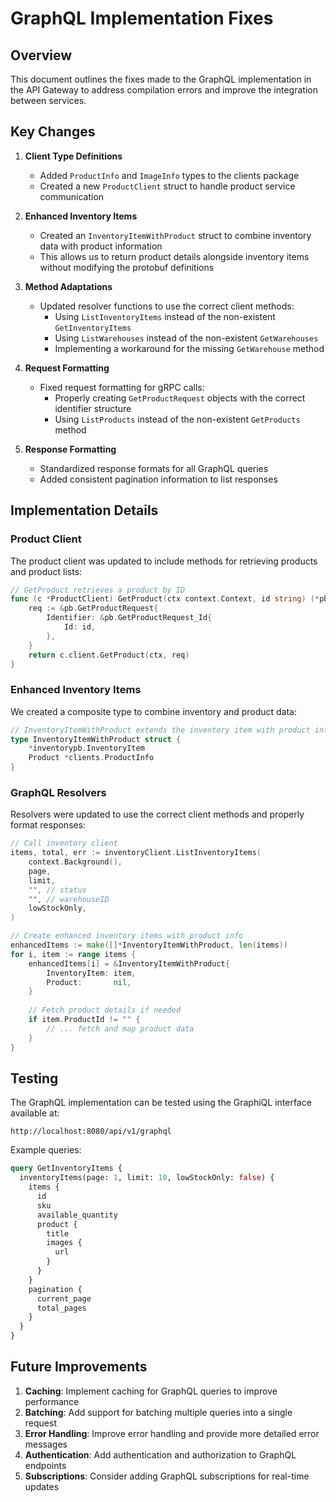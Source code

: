 # GraphQL Implementation Fixes

## Overview

This document outlines the fixes made to the GraphQL implementation in the API Gateway to address compilation errors and improve the integration between services.

## Key Changes

1. **Client Type Definitions**
   - Added `ProductInfo` and `ImageInfo` types to the clients package
   - Created a new `ProductClient` struct to handle product service communication

2. **Enhanced Inventory Items**
   - Created an `InventoryItemWithProduct` struct to combine inventory data with product information
   - This allows us to return product details alongside inventory items without modifying the protobuf definitions

3. **Method Adaptations**
   - Updated resolver functions to use the correct client methods:
     - Using `ListInventoryItems` instead of the non-existent `GetInventoryItems`
     - Using `ListWarehouses` instead of the non-existent `GetWarehouses`
     - Implementing a workaround for the missing `GetWarehouse` method

4. **Request Formatting**
   - Fixed request formatting for gRPC calls:
     - Properly creating `GetProductRequest` objects with the correct identifier structure
     - Using `ListProducts` instead of the non-existent `GetProducts` method

5. **Response Formatting**
   - Standardized response formats for all GraphQL queries
   - Added consistent pagination information to list responses

## Implementation Details

### Product Client

The product client was updated to include methods for retrieving products and product lists:

```go
// GetProduct retrieves a product by ID
func (c *ProductClient) GetProduct(ctx context.Context, id string) (*pb.Product, error) {
    req := &pb.GetProductRequest{
        Identifier: &pb.GetProductRequest_Id{
            Id: id,
        },
    }
    return c.client.GetProduct(ctx, req)
}
```

### Enhanced Inventory Items

We created a composite type to combine inventory and product data:

```go
// InventoryItemWithProduct extends the inventory item with product information
type InventoryItemWithProduct struct {
    *inventorypb.InventoryItem
    Product *clients.ProductInfo
}
```

### GraphQL Resolvers

Resolvers were updated to use the correct client methods and properly format responses:

```go
// Call inventory client
items, total, err := inventoryClient.ListInventoryItems(
    context.Background(),
    page,
    limit,
    "", // status
    "", // warehouseID
    lowStockOnly,
)

// Create enhanced inventory items with product info
enhancedItems := make([]*InventoryItemWithProduct, len(items))
for i, item := range items {
    enhancedItems[i] = &InventoryItemWithProduct{
        InventoryItem: item,
        Product:       nil,
    }
    
    // Fetch product details if needed
    if item.ProductId != "" {
        // ... fetch and map product data
    }
}
```

## Testing

The GraphQL implementation can be tested using the GraphiQL interface available at:

```
http://localhost:8080/api/v1/graphql
```

Example queries:

```graphql
query GetInventoryItems {
  inventoryItems(page: 1, limit: 10, lowStockOnly: false) {
    items {
      id
      sku
      available_quantity
      product {
        title
        images {
          url
        }
      }
    }
    pagination {
      current_page
      total_pages
    }
  }
}
```

## Future Improvements

1. **Caching**: Implement caching for GraphQL queries to improve performance
2. **Batching**: Add support for batching multiple queries into a single request
3. **Error Handling**: Improve error handling and provide more detailed error messages
4. **Authentication**: Add authentication and authorization to GraphQL endpoints
5. **Subscriptions**: Consider adding GraphQL subscriptions for real-time updates
